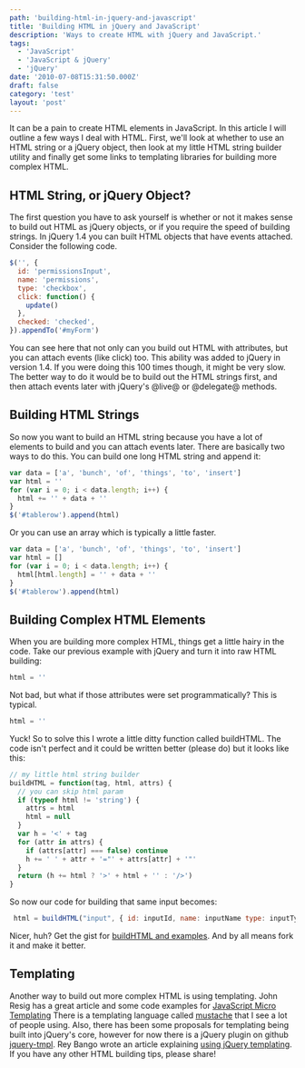 ```yaml
---
path: 'building-html-in-jquery-and-javascript'
title: 'Building HTML in jQuery and JavaScript'
description: 'Ways to create HTML with jQuery and JavaScript.'
tags:
  - 'JavaScript'
  - 'JavaScript & jQuery'
  - 'jQuery'
date: '2010-07-08T15:31:50.000Z'
draft: false
category: 'test'
layout: 'post'
---
```


It can be a pain to create HTML elements in JavaScript. In this article I will outline a few ways I deal with HTML. First, we'll look at whether to use an HTML string or a jQuery object, then look at my little HTML string builder utility and finally get some links to templating libraries for building more complex HTML.

## HTML String, or jQuery Object?

The first question you have to ask yourself is whether or not it makes sense to build out HTML as jQuery objects, or if you require the speed of building strings. In jQuery 1.4 you can built HTML objects that have events attached. Consider the following code.

```js
$('', {
  id: 'permissionsInput',
  name: 'permissions',
  type: 'checkbox',
  click: function() {
    update()
  },
  checked: 'checked',
}).appendTo('#myForm')
```

You can see here that not only can you build out HTML with attributes, but you can attach events (like click) too. This ability was added to jQuery in version 1.4. If you were doing this 100 times though, it might be very slow. The better way to do it would be to build out the HTML strings first, and then attach events later with jQuery's @live@ or @delegate@ methods.

## Building HTML Strings

So now you want to build an HTML string because you have a lot of elements to build and you can attach events later. There are basically two ways to do this. You can build one long HTML string and append it:

```js
var data = ['a', 'bunch', 'of', 'things', 'to', 'insert']
var html = ''
for (var i = 0; i < data.length; i++) {
  html += '' + data + ''
}
$('#tablerow').append(html)
```

Or you can use an array which is typically a little faster.

```js
var data = ['a', 'bunch', 'of', 'things', 'to', 'insert']
var html = []
for (var i = 0; i < data.length; i++) {
  html[html.length] = '' + data + ''
}
$('#tablerow').append(html)
```

## Building Complex HTML Elements

When you are building more complex HTML, things get a little hairy in the code. Take our previous example with jQuery and turn it into raw HTML building:

```js
html = ''
```

Not bad, but what if those attributes were set programmatically? This is typical.

```js
html = ''
```

Yuck! So to solve this I wrote a little ditty function called buildHTML. The code isn't perfect and it could be written better (please do) but it looks like this:

```js
// my little html string builder
buildHTML = function(tag, html, attrs) {
  // you can skip html param
  if (typeof html != 'string') {
    attrs = html
    html = null
  }
  var h = '<' + tag
  for (attr in attrs) {
    if (attrs[attr] === false) continue
    h += ' ' + attr + '="' + attrs[attr] + '"'
  }
  return (h += html ? '>' + html + '' : '/>')
}
```

So now our code for building that same input becomes:

```js
 html = buildHTML("input", { id: inputId, name: inputName type: inputType checked: isChecked });
```

Nicer, huh? Get the gist for [buildHTML and examples](https://gist.github.com/466432). And by all means fork it and make it better.

## Templating

Another way to build out more complex HTML is using templating. John Resig has a great article and some code examples for [JavaScript Micro Templating](http://ejohn.org/blog/javascript-micro-templating/) There is a templating language called [mustache](http://mustache.github.com/) that I see a lot of people using. Also, there has been some proposals for templating being built into jQuery's core, however for now there is a jQuery plugin on github [jquery-tmpl](http://github.com/nje/jquery-tmpl). Rey Bango wrote an article explaining [using jQuery templating](http://blog.reybango.com/2010/07/09/not-using-jquery-javascript-templates-youre-really-missing-out/). If you have any other HTML building tips, please share!
